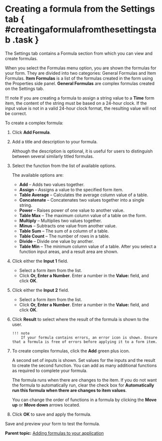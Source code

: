 # Creating a formula from the Settings tab { #creatingaformulafromthesettingstab .task }

The Settings tab contains a Formula section from which you can view and create formulas.

When you select the Formulas menu option, you are shown the formulas for your form. They are divided into two categories: General Formulas and Item Formulas. **Item Formulas** is a list of the formulas created in the form using the Properties side panel. **General Formulas** are complex formulas created on the Settings tab.

!!! note
    If you are creating a formula to assign a string value to a **Time** form item, the content of the string must be based on a 24-hour clock. If the input value is not in a valid 24-hour clock format, the resulting value will not be correct.

To create a complex formula:

1.  Click **Add Formula**.

2.  Add a title and description to your formula.

    Although the description is optional, it is useful for users to distinguish between several similarly titled formulas.

3.  Select the function from the list of available options.

    The available options are:

    -   **Add** – Adds two values together.
    -   **Assign** – Assigns a value to the specified form item.
    -   **Table Average** – Calculates the average column value of a table.
    -   **Concatenate** – Concatenates two values together into a single string.
    -   **Power** – Raises power of one value to another value.
    -   **Table Max** – The maximum column value of a table on the form.
    -   **Multiply** – Multiplies two values together.
    -   **Minus** – Subtracts one value from another value.
    -   **Table Sum** – The sum of a column of a table.
    -   **Table Count** – The number of rows in a table.
    -   **Divide** – Divide one value by another.
    -   **Table Min** – The minimum column value of a table.
    After you select a function input areas, and a result area are shown.

4.  Click either the **Input 1** field.

    -   Select a form item from the list.
    -   Click **Or, Enter a Number**. Enter a number in the **Value:** field, and click **OK**.
5.  Click either the **Input 2** field.

    -   Select a form item from the list.
    -   Click **Or, Enter a Number**. Enter a number in the **Value:** field, and click **OK**.
6.  Click **Result** to select where the result of the formula is shown to the user.

        !!! note
            If your formula contains errors, an error icon is shown. Ensure that a formula is free of errors before applying it to a form item.

7.  To create complex formulas, click the **Add** green plus icon.

    A second set of inputs is shown. Set values for the inputs and the result to create the second function. You can add as many additional functions as required to complete your formula.

    The formula runs when there are changes to the item. If you do not want the formula to automatically run, clear the check box for **Automatically run this formula when there are changes to item values**.

    You can change the order of functions in a formula by clicking the **Move up** or **Move down** arrows located.

8.  Click **OK** to save and apply the formula.


Save and preview your form to test the formula.

**Parent topic:** [Adding formulas to your application](cr_adding_formulas_toc.md)

